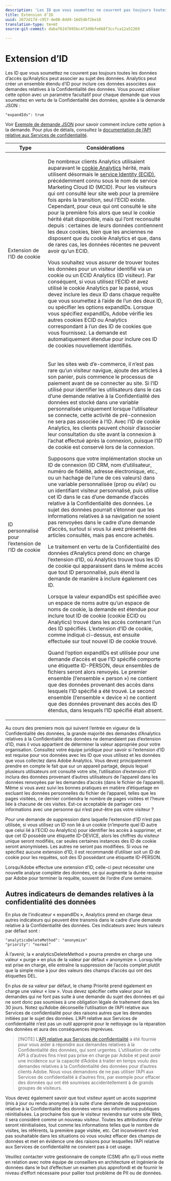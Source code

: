```yaml
---
description: 'Les ID que vous soumettez ne couvrent pas toujours toutes les données d’accès qu’Analytics peut associer au sujet des données. Analytics peut créer un ensemble étendu d’ID pour inclure ces données associées aux demandes relatives à la Confidentialité des données. Vous pouvez utiliser cette option avec un paramètre facultatif pour chaque demande que vous soumettez en vertu de la Confidentialité des données, ajoutée à la demande JSON. '
title: Extension d’ID
uuid: 2672d17d-c957-4e08-8dd9-16d54bf2be18
translation-type: tm+mt
source-git-commit: dabaf6247695bc4f3d9bfe668f3ccfca12a52269

---
```



# Extension d’ID

Les ID que vous soumettez ne couvrent pas toujours toutes les données d’accès qu’Analytics peut associer au sujet des données. Analytics peut créer un ensemble étendu d’ID pour inclure ces données associées aux demandes relatives à la Confidentialité des données. Vous pouvez utiliser cette option avec un paramètre facultatif pour chaque demande que vous soumettez en vertu de la Confidentialité des données, ajoutée à la demande JSON :

```
"expandIds": true
```

Voir [Exemple de demande JSON](/help/admin/c-data-governance/gdpr-submit-access-delete.md#sample-json-request) pour savoir comment inclure cette option à la demande. Pour plus de détails, consultez la [documentation de l’API relative aux Services de confidentialité](https://www.adobe.io/apis/experienceplatform/gdpr.html).

<table id="table_A10CA8DC8C1643CF84A4DF30A6740D51"> 
 <thead> 
  <tr> 
   <th colname="col1" class="entry"> Type </th> 
   <th colname="col2" class="entry"> Considérations </th> 
  </tr> 
 </thead>
 <tbody> 
  <tr> 
   <td colname="col1"> <p>Extension de l’ID de cookie </p> </td> 
   <td colname="col2"> <p>De nombreux clients Analytics utilisaient auparavant le <a href="https://marketing.adobe.com/resources/help/fr_FR/whitepapers/cookies/cookies_analytics.html">cookie Analytics</a> hérité, mais utilisent désormais le <a href="https://marketing.adobe.com/resources/help/fr_FR/mcvid/">service Identity (ECID)</a>, précédemment connu sous le nom de service Marketing Cloud ID (MCID). Pour les visiteurs qui ont consulté leur site web pour la première fois après la transition, seul l’ECID existe. Cependant, pour ceux qui ont consulté le site pour la première fois alors que seul le cookie hérité était disponible, mais qui l’ont reconsulté depuis : certaines de leurs données contiennent les deux cookies, bien que les anciennes ne disposent que du cookie Analytics et que, dans de rares cas, les données récentes ne peuvent avoir qu’un ECID. </p> <p>Vous souhaitez vous assurer de trouver toutes les données pour un visiteur identifié via un cookie ou un ECID Analytics (ID visiteur). Par conséquent, si vous utilisez l’ECID et avez utilisé le cookie Analytics par le passé, vous devez inclure les deux ID dans chaque requête que vous soumettez à l’aide de l’un des deux ID, ou spécifier les options expandIDs. Lorsque vous spécifiez expandIDs, Adobe vérifie les autres cookies ECID ou Analytics correspondant à l’un des ID de cookies que vous fournissez. La demande est automatiquement étendue pour inclure ces ID de cookies nouvellement identifiés. </p> </td> 
  </tr> 
  <tr> 
   <td colname="col1"> <p>ID personnalisé pour l’extension de l’ID de cookie </p> </td> 
   <td colname="col2"> <p>Sur les sites web d’e-commerce, il n’est pas rare qu’un visiteur navigue, ajoute des articles à son panier, puis commence le processus de paiement avant de se connecter au site. Si l’ID utilisé pour identifier les utilisateurs dans le cas d’une demande relative à la Confidentialité des données est stocké dans une variable personnalisée uniquement lorsque l’utilisateur se connecte, cette activité de pré-connexion ne sera pas associée à l’ID. Avec l’ID de cookie Analytics, les clients peuvent choisir d’associer leur consultation du site avant la connexion à l’achat effectué après la connexion, puisque l’ID de cookie est conservé lors de la connexion. </p> <p>Supposons que votre implémentation stocke un ID de connexion (ID CRM, nom d’utilisateur, numéro de fidélité, adresse électronique, etc., ou un hachage de l’une de ces valeurs) dans une variable personnalisée (prop ou eVar) ou un identifiant visiteur personnalisé, puis utilise cet ID dans le cas d’une demande d’accès relative à la Confidentialité des données. Le sujet des données pourrait s’étonner que les informations relatives à sa navigation ne soient pas renvoyées dans le cadre d’une demande d’accès, surtout si vous lui avez présenté des articles consultés, mais pas encore achetés. </p> <p>Le traitement en vertu de la Confidentialité des données d’Analytics prend donc en charge l’extension d’ID, où Analytics trouve tous les ID de cookie qui apparaissent dans le même accès que tout ID personnalisé, puis étend la demande de manière à inclure également ces ID. </p> <p>Lorsque la valeur expandIDs est spécifiée avec un espace de noms autre qu’un espace de noms de cookie, la demande est étendue pour inclure tout ID de cookie (cookie ECID ou Analytics) trouvé dans les accès contenant l’un des ID spécifiés. L’extension d’ID de cookie, comme indiqué ci-dessus, est ensuite effectuée sur tout nouvel ID de cookie trouvé. </p> <p>Quand l’option expandIDs est utilisée pour une demande d’accès et que l’ID spécifié comporte une étiquette ID-PERSON, deux ensembles de fichiers seront alors renvoyés. Le premier ensemble (l’ensemble « person ») ne contient que des données provenant des accès dans lesquels l’ID spécifié a été trouvé. Le second ensemble (l’ensemble « device ») ne contient que des données provenant des accès des ID étendus, dans lesquels l’ID spécifié était absent. </p> </td> 
  </tr> 
 </tbody> 
</table>

Au cours des premiers mois qui suivent l’entrée en vigueur de la Confidentialité des données, la grande majorité des demandes d’Analytics relatives à la Confidentialité des données ne demandaient pas d’extension d’ID, mais il vous appartient de déterminer la valeur appropriée pour votre organisation. Consultez votre équipe juridique pour savoir si l’extension d’ID est requise pour vos données avec les ID que vous utilisez et les données que vous collectez dans Adobe Analytics. Vous devez principalement prendre en compte le fait que sur un appareil partagé, depuis lequel plusieurs utilisateurs ont consulté votre site, l’utilisation d’extension d’ID inclura des données provenant d’autres utilisateurs de l’appareil dans les données renvoyées par les demandes d’accès (dans le fichier de l’appareil). Même si vous avez suivi les bonnes pratiques en matière d’étiquetage en excluant les données personnelles du fichier de l’appareil, telles que les pages visitées, ce dernier contiendra le nombre de pages visitées et l’heure liée à chacune de ces visites. Est-ce acceptable de partager ces informations avec une personne qui n’est peut-être pas votre visiteur ?

Pour une demande de suppression dans laquelle l’extension d’ID n’est pas utilisée, si vous utilisez un ID non lié à un cookie (n’importe quel ID autre que celui lié à l’ECID ou Analytics) pour identifier les accès à supprimer, et que cet ID possède une étiquette ID-DEVICE, alors les chiffres du visiteur unique seront modifiés, car seules certaines instances des ID de cookie seront anonymisées. Les autres ne seront pas modifiées. Si vous ne spécifiez aucune extension d’ID, il est recommandé d’utiliser soit un ID de cookie pour les requêtes, soit des ID possédant une étiquette ID-PERSON.

Lorsqu’Adobe effectue une extension d’ID, celle-ci peut nécessiter une nouvelle analyse complète des données, ce qui augmente la durée requise par Adobe pour terminer la requête, souvent de l’ordre d’une semaine.

## Autres indicateurs de demandes relatives à la confidentialité des données

En plus de l’indicateur « expandIDs », Analytics prend en charge deux autres indicateurs qui peuvent être transmis dans le cadre d’une demande relative à la Confidentialité des données. Ces indicateurs avec leurs valeurs par défaut sont :

```
"analyticsDeleteMethod": "anonymize"
"priority": "normal"
```

À l’avenir, la « analyticsDeleteMethod » pourra prendre en charge une valeur « purge » en plus de la valeur par défaut « anonymize ». Lorsqu’elle est prise en charge, elle entraîne la suppression de l’accès complet plutôt que la simple mise à jour des valeurs des champs d’accès qui ont des étiquettes DEL.

En plus de sa valeur par défaut, le champ Priorité prend également en charge une valeur « low ». Vous devez spécifier cette valeur pour les demandes qui ne font pas suite à une demande du sujet des données et qui ne sont donc pas soumises à une obligation légale de traitement dans les 30 jours. Notez qu’Adobe déconseille l’utilisation de l’API relative aux Services de confidentialité pour des raisons autres que les demandes initiées par le sujet des données. L’API relative aux Services de confidentialité n’est pas un outil approprié pour le nettoyage ou la réparation des données et aura des conséquences imprévues.

>[!NOTE] L’[API relative aux Services de confidentialité](https://www.adobe.io/apis/experienceplatform/gdpr.html) a été fournie pour vous aider à répondre aux demandes relatives à la Confidentialité des données, qui sont urgentes. L’utilisation de cette API à d’autres fins n’est pas prise en charge par Adobe et peut avoir une incidence sur la capacité d’Adobe à traiter en temps voulu des demandes relatives à la Confidentialité des données pour d’autres clients Adobe. Nous vous demandons de ne pas utiliser l’API aux Services de confidentialité à d’autres fins, par exemple pour effacer des données qui ont été soumises accidentellement à de grands groupes de visiteurs.

Vous devez également savoir que tout visiteur ayant un accès supprimé (mis à jour ou rendu anonyme) à la suite d’une demande de suppression relative à la Confidentialité des données verra ses informations publiques réinitialisées. La prochaine fois que le visiteur reviendra sur votre site Web, il sera considéré comme un nouveau visiteur. Toutes les attributions d’eVar seront réinitialisées, tout comme les informations telles que le nombre de visites, les référents, la première page visitée, etc. Cet inconvénient n’est pas souhaitable dans les situations où vous voulez effacer des champs de données et met en évidence une des raisons pour lesquelles l’API relative aux Services de confidentialité ne convient pas à cet usage.

Veuillez contacter votre gestionnaire de compte (CSM) afin qu’il vous mette en relation avec notre équipe de conseillers en architecture et ingénierie de données dans le but d’effectuer un examen plus approfondi et de fournir le niveau d’effort nécessaire pour pallier tout problème de PII ou de données.

